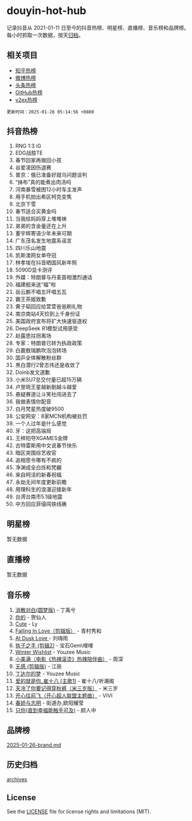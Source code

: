 # douyin-hot-hub

记录抖音从 2021-01-11 日至今的抖音热榜、明星榜、直播榜、音乐榜和品牌榜。每小时抓取一次数据，按天[归档](archives)。

## 相关项目

- [知乎热榜](https://github.com/lonnyzhang423/zhihu-hot-hub)
- [微博热榜](https://github.com/lonnyzhang423/weibo-hot-hub)
- [头条热榜](https://github.com/lonnyzhang423/toutiao-hot-hub)
- [GitHub热榜](https://github.com/lonnyzhang423/github-hot-hub)
- [v2ex热榜](https://github.com/lonnyzhang423/v2ex-hot-hub)


`更新时间：2025-01-26 05:14:56 +0800`

## 抖音热榜

1. RNG 1:3 iG
1. EDG战胜TE
1. 春节回家再做回小孩
1. 谷爱凌因伤退赛
1. 普京：俄已准备好就乌问题谈判
1. “抹布”真的能煮出肉汤吗
1. 河南暴雪被困12小时车主发声
1. 用手机拍出希区柯克变焦
1. 北京下雪
1. 春节适合买黄金吗
1. 当我给妈妈穿上堆堆袜
1. 弟弟的含金量还在上升
1. 董宇辉寄语少年未来可期
1. 广东茂名发生地震系谣言
1. 四川乐山地震
1. 凯斯澳网女单夺冠
1. 林孝埈在抖音晒国风新年照
1. 5090D显卡测评
1. 外媒：特朗普与丹麦首相激烈通话
1. 福建舰来送“福”啦
1. 岳云鹏不唱五环唱五瓦
1. 霸王茶姬致歉
1. 黄子韬回应给萱萱爸爸刷礼物
1. 南京南站4天捡到上千身份证
1. 美国政府宣布将扩大快速驱逐权
1. DeepSeek R1模型试用感受
1. 赵露思拄拐离场
1. 专家：特朗普已转为执政政策
1. 白鹿敖瑞鹏吹泡泡转场
1. 国乒全体解散粉丝群
1. 黑白潜行2曾志伟还是收敛了
1. Doinb发文道歉
1. 小米SU7总交付量已超15万辆
1. 卢昱晓王星越新剧越斗越爱
1. 悬疑赛道让斗笑社闯进去了
1. 我做表情你配音
1. 白月梵星热度破9500
1. 公安网安：8家MCN机构被处罚
1. 一个人过年是什么感觉
1. 牙：这把高端局
1. 王梓阳夺XGAMES金牌
1. 古特雷斯用中文说春节快乐
1. 暗区突围综艺收官
1. 追相思令哪有不疯的
1. 净渊成全白烁和梵樾
1. 来自柯洁的新春祝福
1. 永劫无间年度更新前瞻
1. 用理科生的浪漫迎接新年
1. 台湾台南市5.1级地震
1. 中方回应菲侵闯铁线礁

## 明星榜

暂无数据

## 直播榜

暂无数据

## 音乐榜

1. [消散对白(圆梦版)](https://sf5-hl-cdn-tos.douyinstatic.com/obj/tos-cn-ve-2774/og4jB5I5IizzoZVAAAzWgBMAsMDWoArfwBOiFs) - 丁禹兮
1. [你的](https://sf5-hl-cdn-tos.douyinstatic.com/obj/tos-cn-ve-2774/oYuIeKf42jB7sEV6B2upMdpYAgfrQWj0FeRegh) - 贺仙人
1. [Cute](https://sf5-hl-cdn-tos.douyinstatic.com/obj/tos-cn-ve-2774/o4IbIzHWKAAB4wsS5qMBRiiAlEBGTpQRNfFvuo) - Ly
1. [Falling In Love（剪辑版）](https://sf5-hl-cdn-tos.douyinstatic.com/obj/tos-cn-ve-2774/o8ajpA8zzgBPahbBIO8AcKGBLJezFCRd1wfP9f) - 青村秀和
1. [ At Dusk  Love ](https://sf5-hl-cdn-tos.douyinstatic.com/obj/tos-cn-ve-2774/o8CrpCf5CaYgI4ZrtQgMQAFEfuGqNnRSDQAPBc) - 刘嗨雨
1. [执子之手 (剪辑2)](https://sf5-hl-cdn-tos.douyinstatic.com/obj/tos-cn-ve-2774/oUoZLQjCc31XzqsBnBQUNgeKtYPBcgbFDwtfcu) - 宝石Gem\哩哩
1. [Winter Wishlist](https://sf5-hl-cdn-tos.douyinstatic.com/obj/tos-cn-ve-2774/oIIgUOeamCFCVAzxN6MFRLIBlLGpUqQxeeHrLE) - Youzee Music
1. [小美满（电影《热辣滚烫》热辣陪伴曲）](https://sf5-hl-cdn-tos.douyinstatic.com/obj/tos-cn-ve-2774/o0GAn2lSgfZIDUgtevCGDQYnFg4CwnrBaxbTZL) - 周深
1. [无感 (剪辑版)](https://sf5-hl-cdn-tos.douyinstatic.com/obj/tos-cn-ve-2774/o0eIsUzJBDlQaQFC5OFlgbMEZC1TFYBftOBn6p) - 江辰
1. [丁达尔的梦](https://sf5-hl-cdn-tos.douyinstatic.com/obj/tos-cn-ve-2774/oMU3WirUZBVQkAC9ccG5P2IQirziZM2RTInUY) - Youzee Music
1. [爱的就是你_崔十八 (主歌1)](https://sf5-hl-cdn-tos.douyinstatic.com/obj/tos-cn-ve-2774/oI5BO5DhFZ6UTcNCnZaOCBLtZ7WIMQGfgnXf5E) - 崔十八/听潮阁
1. [天冷了你要记得穿秋裤（米三岁版）](https://sf5-hl-cdn-tos.douyinstatic.com/obj/tos-cn-ve-2774/oQlIwVIDWiZ6BQilAorS7MA0AgCkQDvcZAdm1) - 米三岁
1. [开心往前飞（开心超人联盟主题曲）](https://sf5-hl-cdn-tos.douyinstatic.com/obj/tos-cn-ve-2774/9d8fb7c82cf1421fb93a9fe925275e0a) - VIVI
1. [春娇与志明](https://sf5-hl-cdn-tos.douyinstatic.com/obj/tos-cn-ve-2774/e530d8fceb7044b39707d7f9ff54add1) - 街道办,欧阳耀莹
1. [只你(直到幸福能触手可及)](https://sf5-hl-cdn-tos.douyinstatic.com/obj/tos-cn-ve-2774/o0lBkRDzFTeaVSUz3ZZSCBVtZ5DIMQGfgmEAuE) - 颜人中

## 品牌榜

[2025-01-26-brand.md](archives/2025-01-26-brand.md)

## 历史归档

[archives](archives)

## License

See the [LICENSE](LICENSE) file for license rights and limitations (MIT).

